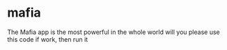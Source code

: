 # mafia
The Mafia app is the most powerful in the whole world will you please use this code if work, then run it
